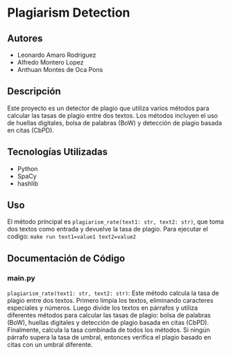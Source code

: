 # Plagiarism Detection
## Autores
- Leonardo Amaro Rodriguez
- Alfredo Montero Lopez
- Anthuan Montes de Oca Pons

## Descripción
Este proyecto es un detector de plagio que utiliza varios métodos para calcular las tasas de plagio entre dos textos. Los métodos incluyen el uso de huellas digitales, bolsa de palabras (BoW) y detección de plagio basada en citas (CbPD).

## Tecnologías Utilizadas
- Python
- SpaCy
- hashlib

## Uso
El método principal es `plagiarism_rate(text1: str, text2: str)`, que toma dos textos como entrada y devuelve la tasa de plagio.
Para ejecutar el codigo: `make run text1=value1 text2=value2`

## Documentación de Código

### main.py
`plagiarism_rate(text1: str, text2: str)`: Este método calcula la tasa de plagio entre dos textos. Primero limpia los textos, eliminando caracteres especiales y números. Luego divide los textos en párrafos y utiliza diferentes métodos para calcular las tasas de plagio: bolsa de palabras (BoW), huellas digitales y detección de plagio basada en citas (CbPD). Finalmente, calcula la tasa combinada de todos los métodos. Si ningún párrafo supera la tasa de umbral, entonces verifica el plagio basado en citas con un umbral diferente.
